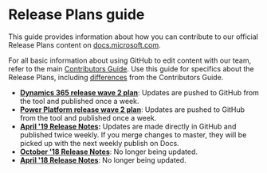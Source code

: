 # Release Plans guide

This guide provides information about how you can contribute to our official Release Plans content on [docs.microsoft.com](https://docs.microsoft.com/en-us/business-applications-release-notes/).

For all basic information about using GitHub to edit content with our team, refer to the main [Contributors Guide](contributors-guide.md). Use this guide for specifics about the Release Plans, including [differences](rn-dos-donts.md) from the Contributors Guide. 

- **[Dynamics 365 release wave 2 plan](https://docs.microsoft.com/en-us/dynamics365-release-plan/2019wave2/)**: Updates are pushed to GitHub from the tool and published once a week.
- **[Power Platform release wave 2 plan]()**: Updates are pushed to GitHub from the tool and published once a week.
- **[April '19 Release Notes](https://docs.microsoft.com/en-us/business-applications-release-notes/April19/index):** Updates are made directly in GitHub and published twice weekly. If you merge changes to master, they will be picked up with the next weekly publish on Docs. 
- **[October '18 Release Notes](https://docs.microsoft.com/en-us/business-applications-release-notes/October18/index)**: No longer being updated.
- **[April '18 Release Notes](https://docs.microsoft.com/en-us/business-applications-release-notes/April18/index)**: No longer being updated.

